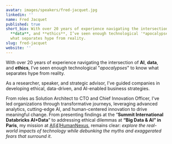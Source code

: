 ```yaml
---
avatar: images/speakers/fred-jacquet.jpg
linkedin: ''
name: Fred Jacquet
published: true
short_bio: With over 20 years of experience navigating the intersection of **AI**,
  **data**, and **ethics**, I’ve seen enough technological '*apocalypses*' to know
  what separates hype from reality.
slug: fred-jacquet
website: ''
---
```


With over 20 years of experience navigating the intersection of **AI**, **data**, and **ethics**, I’ve seen enough technological "*apocalypses*" to know what separates hype from reality. 

As a researcher, speaker, and strategic advisor, I’ve guided companies in developing ethical, data-driven, and AI-enabled business strategies. 

From roles as Solution Architect to CTO and Chief Innovation Officer, I’ve led organizations through transformative journeys, leveraging advanced analytics, cutting-edge AI, and human-centered innovation to drive meaningful change.
From presenting findings at the “**Summit International Databricks AI+Data**” to addressing ethical dilemmas at **“Big Data & AI” in Paris**, my mission at [AI[4]HumanNexus](https://www.linkedin.com/in/jacquetfred/), remains clear: *explore the real-world impacts of technology while debunking the myths and exaggerated fears that surround it*.